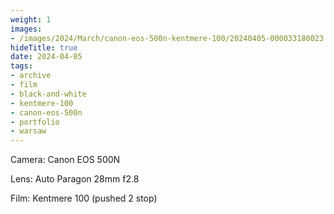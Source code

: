 ```yaml
---
weight: 1
images:
- /images/2024/March/canon-eos-500n-kentmere-100/20240405-000033180023.jpg
hideTitle: true
date: 2024-04-05
tags:
- archive
- film
- black-and-white
- kentmere-100
- canon-eos-500n
- portfolio
- warsaw
---
```


Camera: Canon EOS 500N

Lens: Auto Paragon 28mm f2.8

Film: Kentmere 100 (pushed 2 stop)
